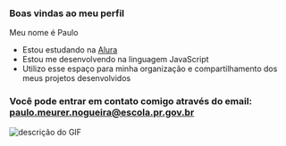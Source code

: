 ### Boas vindas ao meu perfil

Meu nome é Paulo

- Estou estudando na [Alura](https://www.alura.com.br)
- Estou me desenvolvendo na linguagem JavaScript
- Utilizo esse espaço para minha organização e compartilhamento dos meus projetos desenvolvidos

### Você pode entrar em contato comigo através do email: paulo.meurer.nogueira@escola.pr.gov.br

![descrição do GIF](https://media1.tenor.com/m/MhpcPDesURYAAAAd/neymar-neymar-jr.gif)
